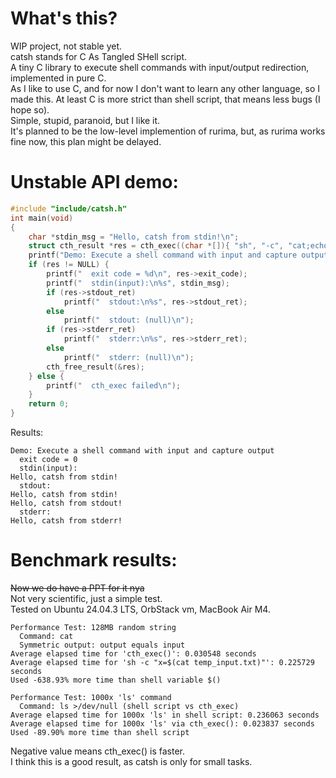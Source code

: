 # What's this?
WIP project, not stable yet.      
catsh stands for C As Tangled SHell script.      
A tiny C library to execute shell commands with input/output redirection, implemented in pure C.      
As I like to use C, and for now I don't want to learn any other language, so I made this. At least C is more strict than shell script, that means less bugs (I hope so).           
Simple, stupid, paranoid, but I like it.      
It's planned to be the low-level implemention of rurima, but, as rurima works fine now, this plan might be delayed.      
# Unstable API demo:
```c
#include "include/catsh.h"
int main(void)
{
	char *stdin_msg = "Hello, catsh from stdin!\n";
	struct cth_result *res = cth_exec((char *[]){ "sh", "-c", "cat;echo Hello, catsh from stdout!; echo Hello, catsh from stderr! >&2; exit 0", NULL }, stdin_msg, true, true);
	printf("Demo: Execute a shell command with input and capture output\n");
	if (res != NULL) {
		printf("  exit code = %d\n", res->exit_code);
		printf("  stdin(input):\n%s", stdin_msg);
		if (res->stdout_ret)
			printf("  stdout:\n%s", res->stdout_ret);
		else
			printf("  stdout: (null)\n");
		if (res->stderr_ret)
			printf("  stderr:\n%s", res->stderr_ret);
		else
			printf("  stderr: (null)\n");
		cth_free_result(&res);
	} else {
		printf("  cth_exec failed\n");
	}
	return 0;
}
```
Results:
```
Demo: Execute a shell command with input and capture output
  exit code = 0
  stdin(input):
Hello, catsh from stdin!
  stdout:
Hello, catsh from stdin!
Hello, catsh from stdout!
  stderr:
Hello, catsh from stderr!
```
# Benchmark results:
~~Now we do have a PPT for it nya~~     
Not very scientific, just a simple test.      
Tested on Ubuntu 24.04.3 LTS, OrbStack vm, MacBook Air M4.      
```
Performance Test: 128MB random string
  Command: cat
  Symmetric output: output equals input
Average elapsed time for 'cth_exec()': 0.030548 seconds
Average elapsed time for 'sh -c "x=$(cat temp_input.txt)"': 0.225729 seconds
Used -638.93% more time than shell variable $()

Performance Test: 1000x 'ls' command
  Command: ls >/dev/null (shell script vs cth_exec)
Average elapsed time for 1000x 'ls' in shell script: 0.236063 seconds
Average elapsed time for 1000x 'ls' via cth_exec(): 0.023837 seconds
Used -89.90% more time than shell script
```
Negative value means cth_exec() is faster.      
I think this is a good result, as catsh is only for small tasks.      